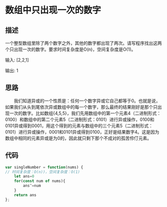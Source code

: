 # 数组中只出现一次的数字


## 描述
一个整型数组里除了两个数字之外，其他的数字都出现了两次。请写程序找出这两个只出现一次的数字。要求时间复杂度是O(n)，空间复杂度是O(1)。

输入: [2,2,1]

输出: 1

## 思路
&ensp;&ensp;&ensp;&ensp;我们知道异或的一个性质是：任何一个数字异或它自己都等于0。也就是说，如果我们从头到尾依次异或数组中的每一个数字，那么最终的结果刚好是那个只出现一次的数字。比如数组{4,5,5}，我们先用数组中的第一个元素4（二进制形式：0100）和数组中的第二个元素5（二进制形式：0101）进行异或操作，0100和0101异或得到0001，用这个得到的元素与数组中的三个元素5（二进制形式：0101）进行异或操作，0001和0101异或得到0100，正好是结果数字4。这是因为数组中相同的元素异或是为0的，因此就只剩下那个不成对的孤苦伶仃元素。

## 代码
```javascript
var singleNumber = function(nums) {
// 时间复杂度：O(n))，空间复杂度：O(1)
    let ans=0
    for(const num of nums){
        ans^=num
    }
    return ans
};
```